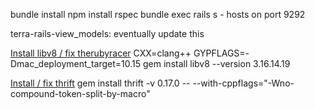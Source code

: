 bundle install
npm install
rspec
bundle exec rails s - hosts on port 9292

terra-rails-view_models: eventually update this

<u>Install libv8 / fix therubyracer</u>
CXX=clang++ GYPFLAGS=-Dmac_deployment_target=10.15 gem install libv8 --version 3.16.14.19

<u>Install / fix thrift</u>
gem install thrift -v 0.17.0 -- --with-cppflags="-Wno-compound-token-split-by-macro"